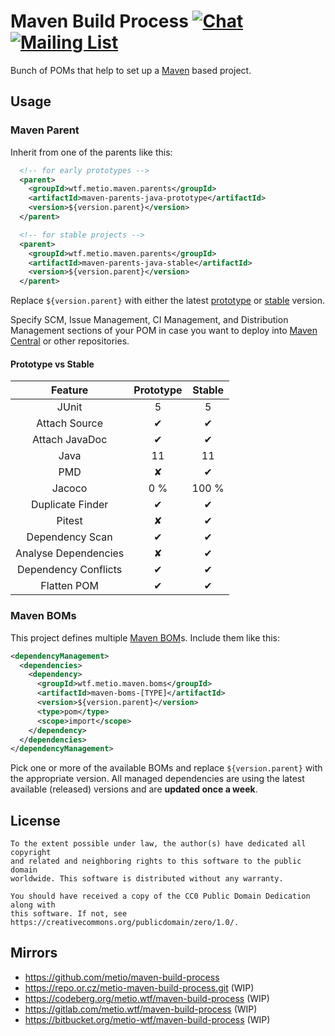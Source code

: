 # Maven Build Process [![Chat](https://img.shields.io/badge/matrix-%23mbp:matrix.org-brightgreen.svg?style=social&label=Matrix)](https://matrix.to/#maven-build-process:matrix.org) [![Mailing List](https://img.shields.io/badge/email-mbp%40metio.groups.io%20-brightgreen.svg?style=social&label=Mail)](https://metio.groups.io/g/maven-build-process/topics)

Bunch of POMs that help to set up a [Maven](http://maven.apache.org/) based project.

## Usage

### Maven Parent

Inherit from one of the parents like this:

```xml
  <!-- for early prototypes -->
  <parent>
    <groupId>wtf.metio.maven.parents</groupId>
    <artifactId>maven-parents-java-prototype</artifactId>
    <version>${version.parent}</version>
  </parent>
```

```xml
  <!-- for stable projects -->
  <parent>
    <groupId>wtf.metio.maven.parents</groupId>
    <artifactId>maven-parents-java-stable</artifactId>
    <version>${version.parent}</version>
  </parent>
```

Replace `${version.parent}` with either the latest [prototype](https://search.maven.org/artifact/wtf.metio.maven.parents/maven-parents-java-prototype) or [stable](https://search.maven.org/artifact/wtf.metio.maven.parents/maven-parents-java-stable) version.

Specify SCM, Issue Management, CI Management, and Distribution Management sections of your POM in case you want to deploy into [Maven Central](http://search.maven.org/) or other repositories.

#### Prototype vs Stable

| Feature              | Prototype     | Stable  |
|:--------------------:|:-------------:|:-------:|
| JUnit                | 5             | 5       |
| Attach Source        | ✔             | ✔       |
| Attach JavaDoc       | ✔             | ✔       |
| Java                 | 11            | 11      |
| PMD                  | ✘             | ✔       |
| Jacoco               | 0 %           | 100 %   |
| Duplicate Finder     | ✔             | ✔       |
| Pitest               | ✘             | ✔       |
| Dependency Scan      | ✔             | ✔       |
| Analyse Dependencies | ✘             | ✔       |
| Dependency Conflicts | ✔             | ✔       |
| Flatten POM          | ✔             | ✔       |

### Maven BOMs

This project defines multiple [Maven BOM](https://maven.apache.org/guides/introduction/introduction-to-dependency-mechanism.html#importing-dependencies)s. Include them like this:

```xml
<dependencyManagement>
  <dependencies>
    <dependency>
      <groupId>wtf.metio.maven.boms</groupId>
      <artifactId>maven-boms-[TYPE]</artifactId>
      <version>${version.parent}</version>
      <type>pom</type>
      <scope>import</scope>
    </dependency>
  </dependencies>
</dependencyManagement>
```

Pick one or more of the available BOMs and replace `${version.parent}` with the appropriate version. All managed dependencies are using the latest available (released) versions and are **updated once a week**.

## License

```
To the extent possible under law, the author(s) have dedicated all copyright
and related and neighboring rights to this software to the public domain
worldwide. This software is distributed without any warranty.

You should have received a copy of the CC0 Public Domain Dedication along with
this software. If not, see https://creativecommons.org/publicdomain/zero/1.0/.
```

## Mirrors

- https://github.com/metio/maven-build-process
- https://repo.or.cz/metio-maven-build-process.git (WIP)
- https://codeberg.org/metio.wtf/maven-build-process (WIP)
- https://gitlab.com/metio.wtf/maven-build-process (WIP)
- https://bitbucket.org/metio-wtf/maven-build-process (WIP)
